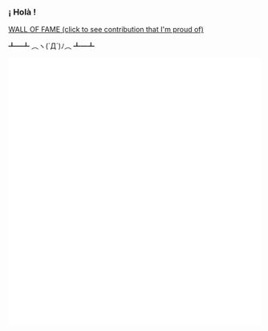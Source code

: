 ### ¡ Holà !

[WALL OF FAME (click to see contribution that I'm proud of)](https://lunik.tiwabbit.fr/wof/)

┻━┻ ︵ヽ(`Д´)ﾉ︵﻿ ┻━┻

![Metrics](./github-metrics.svg)

<!-- Hello there ! -->
